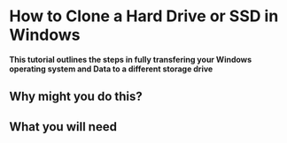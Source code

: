 <h1>How to Clone a Hard Drive or SSD in Windows</h1>

**This tutorial outlines the steps in fully transfering your Windows operating system and Data to a different storage drive**

Why might you do this?
--

What you will need
-- 
